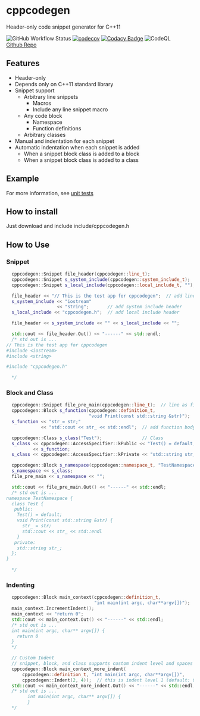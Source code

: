 
# cppcodegen

Header-only code snippet generator for C++11

![GitHub Workflow Status](https://img.shields.io/github/workflow/status/Torimune29/cppcodegen/CI)
[![codecov](https://codecov.io/gh/Torimune29/cppcodegen/branch/main/graph/badge.svg)](https://codecov.io/gh/Torimune29/cppcodegen)
[![Codacy Badge](https://app.codacy.com/project/badge/Grade/4ab150dd86c44db9ba17df846aa309a3)](https://www.codacy.com/gh/Torimune29/cppcodegen/dashboard?utm_source=github.com&amp;utm_medium=referral&amp;utm_content=Torimune29/cppcodegen&amp;utm_campaign=Badge_Grade)
![CodeQL](https://github.com/Torimune29/cppcodegen/workflows/CodeQL/badge.svg)
<br>[Github Repo](https://github.com/Torimune29/cppcodegen)

## Features

- Header-only
- Depends only on C++11 standard library
- Snippet support
  - Arbitrary line snippets
    - Macros
    - Include any line snippet macro
  - Any code block
    - Namespace
    - Function definitions
  - Arbitrary classes
- Manual and indentation for each snippet
- Automatic indentation when each snippet is added
  - When a snippet block class is added to a block
  - When a snippet block class is added to a class

## Example

For more information, see [unit tests](https://github.com/Torimune29/cppcodegen/blob/main/tests/unit_tests_cppcodegen.cpp)

## How to install

Just download and include include/cppcodegen.h

## How to Use

### Snippet

```cpp
  cppcodegen::Snippet file_header(cppcodegen::line_t);                   // line as file header
  cppcodegen::Snippet s_system_include(cppcodegen::system_include_t);    // system include directive
  cppcodegen::Snippet s_local_include(cppcodegen::local_include_t, "");  // local include directive

  file_header << "// This is the test app for cppcodegen";  // add line
  s_system_include << "iostream"
                   << "string";       // add system include header
  s_local_include << "cppcodegen.h";  // add local include header

  file_header << s_system_include << "" << s_local_include << "";

  std::cout << file_header.Out() << "------" << std::endl;
  /* std out is ...
// This is the test app for cppcodegen
#include <iostream>
#include <string>

#include "cppcodegen.h"

  */
 ```

### Block and Class

```cpp
  cppcodegen::Snippet file_pre_main(cppcodegen::line_t);  // line as file pre main
  cppcodegen::Block s_function(cppcodegen::definition_t,
                               "void Print(const std::string &str)");  // block as function declaration/definition
  s_function << "str_= str;"
             << "std::cout << str_ << std::endl";  // add function body

  cppcodegen::Class s_class("Test");               // Class
  s_class << cppcodegen::AccessSpecifier::kPublic << "Test() = default;"
          << s_function;                                                    // add public member function and snippet
  s_class << cppcodegen::AccessSpecifier::kPrivate << "std::string str_;";  // add private member

  cppcodegen::Block s_namespace(cppcodegen::namespace_t, "TestNamespace");  // block as namespace
  s_namespace << s_class;                                                   // add class into namespace
  file_pre_main << s_namespace << "";

  std::cout << file_pre_main.Out() << "------" << std::endl;
  /* std out is ...
namespace TestNamespace {
  class Test {
   public:
    Test() = default;
    void Print(const std::string &str) {
      str_ = str;
      std::cout << str_ << std::endl
    }
   private:
    std::string str_;
  };
}

  */

```

### Indenting

```cpp
  cppcodegen::Block main_context(cppcodegen::definition_t,
                                 "int main(int argc, char**argv[])");  // main context codeblock
  main_context.IncrementIndent();                                       // add indent
  main_context << "return 0";
  std::cout << main_context.Out() << "------" << std::endl;
  /* std out is ...
  int main(int argc, char** argv[]) {
    return 0
  }
  */

  // Custom Indent
  // snippet, block, and class supports custom indent level and spaces
  cppcodegen::Block main_context_more_indent(
      cppcodegen::definition_t, "int main(int argc, char**argv[])",
      cppcodegen::Indent(2, 4));  // this is indent level 1 (default: 0), indent 4 spaces (default: 2)
  std::cout << main_context_more_indent.Out() << "------" << std::endl;
  /* std out is ...
        int main(int argc, char** argv[]) {
        }
  */
```

